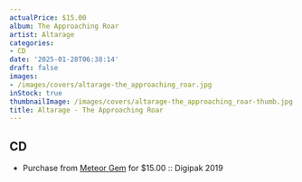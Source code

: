 ```yaml
---
actualPrice: $15.00
album: The Approaching Roar
artist: Altarage
categories:
- CD
date: '2025-01-28T06:38:14'
draft: false
images:
- /images/covers/altarage-the_approaching_roar.jpg
inStock: true
thumbnailImage: /images/covers/altarage-the_approaching_roar-thumb.jpg
title: Altarage - The Approaching Roar
---
```


## CD
* Purchase from [Meteor Gem](https://meteor-gem.com/products/altarage-the-approaching-roar-cd) for $15.00 :: Digipak 2019
